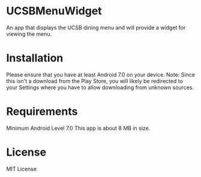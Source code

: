 # UCSBMenuWidget
An app that displays the UCSB dining menu and will provide a widget for viewing the menu.
# Installation 
 Please ensure that you have at least Android 7.0 on your device.
Note: Since this isn't a download from the Play Store, you will likely be redirected to your Settings where you have to allow downloading from unknown sources.
# Requirements
Minimum Android Level 7.0
This app is about 8 MB in size.
# License
MIT License

